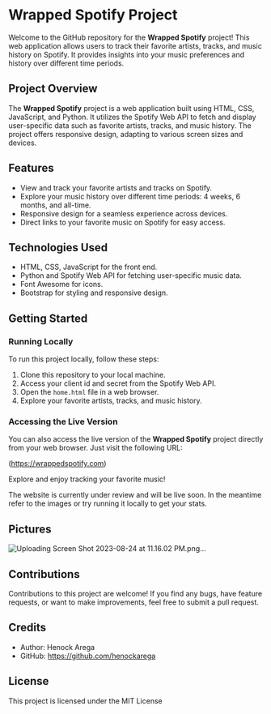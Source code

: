 # Wrapped Spotify Project

Welcome to the GitHub repository for the **Wrapped Spotify** project! This web application allows users to track their favorite artists, tracks, and music history on Spotify. It provides insights into your music preferences and history over different time periods.

## Project Overview

The **Wrapped Spotify** project is a web application built using HTML, CSS, JavaScript, and Python. It utilizes the Spotify Web API to fetch and display user-specific data such as favorite artists, tracks, and music history. The project offers responsive design, adapting to various screen sizes and devices.

## Features

- View and track your favorite artists and tracks on Spotify.
- Explore your music history over different time periods: 4 weeks, 6 months, and all-time.
- Responsive design for a seamless experience across devices.
- Direct links to your favorite music on Spotify for easy access.

## Technologies Used

- HTML, CSS, JavaScript for the front end.
- Python and Spotify Web API for fetching user-specific music data.
- Font Awesome for icons.
- Bootstrap for styling and responsive design.

## Getting Started

### Running Locally

To run this project locally, follow these steps:

1. Clone this repository to your local machine.
2. Access your client id and secret from the Spotify Web API.
3. Open the `home.html` file in a web browser.
4. Explore your favorite artists, tracks, and music history.

### Accessing the Live Version

You can also access the live version of the **Wrapped Spotify** project directly from your web browser. Just visit the following URL:

(https://wrappedspotify.com) 

Explore and enjoy tracking your favorite music!

The website is currently under review and will be live soon. In the meantime refer to the images or try running it locally to get your stats.

## Pictures

![Uploading Screen Shot 2023-08-24 at 11.16.02 PM.png…]()


## Contributions

Contributions to this project are welcome! If you find any bugs, have feature requests, or want to make improvements, feel free to submit a pull request.

## Credits

- Author: Henock Arega
- GitHub: https://github.com/henockarega

## License

This project is licensed under the MIT License
